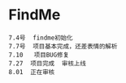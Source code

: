 FindMe
======
	7.4号  findme初始化	
	7.7号  项目基本完成，还差表情的解析
	7.10   项目BUG修复
	7.27  项目完成  审核上线
	8.01  正在审核
